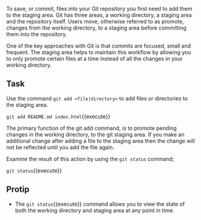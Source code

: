 To save, or commit, files into your Git repository you first need to add them to the staging area. Git has three areas, a working directory, a staging area and the repository itself. Users move, otherwise referred to as promote, changes from the working directory, to a staging area before committing them into the repository.

One of the key approaches with Git is that commits are focused, small and frequent. The staging area helps to maintain this workflow by allowing you to only promote certain files at a time instead of all the changes in your working directory.

## Task

Use the command ```git add <file|directory>``` to add files or directories to the staging area.

```git add README.md index.html```{{execute}}

The primary function of the git add command, is to promote pending changes in the working directory, to the git staging area. If you make an additional change after adding a file to the staging area then the change will not be reflected until you add the file again.

Examine the result of this action by using the ```git status``` command;

```git status```{{execute}}

## Protip

* The ```git status```{{execute}} command allows you to view the state of both the working directory and staging area at any point in time.

